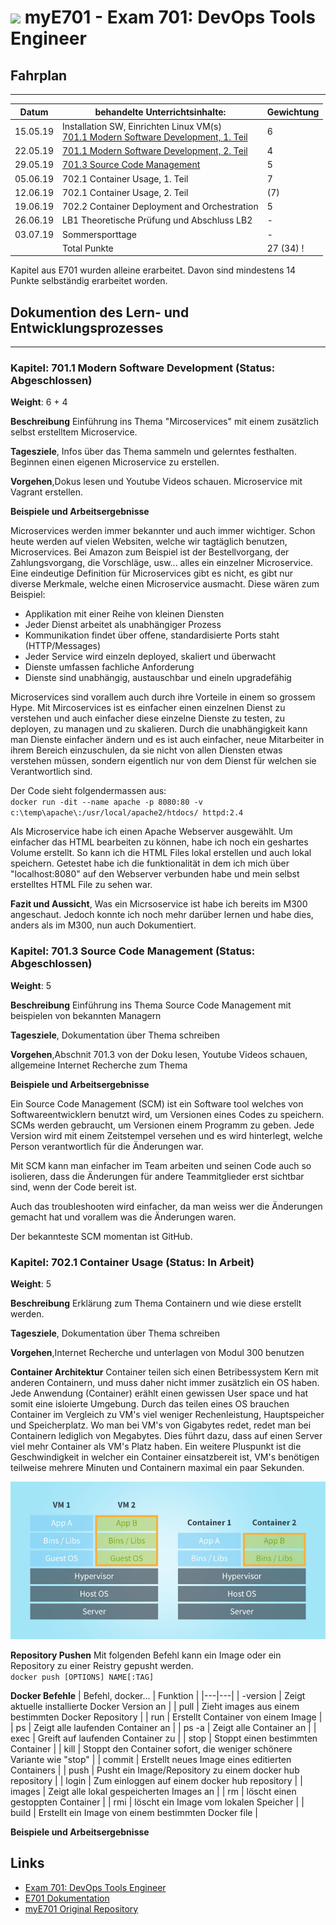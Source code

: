 # ![](https://www.lpice.eu/fileadmin/_processed_/csm_LPIC-DevOpsToolsEngineer_43de3c4735.jpg) myE701 - Exam 701: DevOps Tools Engineer 


## Fahrplan
***


| Datum | behandelte Unterrichtsinhalte: | Gewichtung |
| -------- | ------ | -------- |
| 15.05.19 | Installation SW, Einrichten Linux VM(s)<br>[701.1 Modern Software Development, 1. Teil](https://github.com/w901-fr19-mi/E701#7011-modern-software-development) | 6 |
| 22.05.19 | [701.1 Modern Software Development, 2. Teil](https://github.com/w901-fr19-mi/E701#7011-modern-software-development) | 4 |
| 29.05.19 | [701.3 Source Code Management](https://github.com/w901-fr19-mi/E701#7013-source-code-management) | 5 | 
| 05.06.19 | 702.1 Container Usage, 1. Teil | 7 |
| 12.06.19 | 702.1 Container Usage, 2. Teil | (7) |
| 19.06.19 | 702.2 Container Deployment and Orchestration | 5 |
| 26.06.19 | LB1 Theoretische Prüfung und Abschluss LB2 | - |
| 03.07.19 | Sommersporttage | - |
|          | Total Punkte | 27 (34) !

Kapitel aus E701 wurden alleine erarbeitet. Davon sind mindestens 14 Punkte selbständig erarbeitet worden. 

## Dokumention des Lern- und Entwicklungsprozesses
***

### Kapitel: 701.1 Modern Software Development (Status: Abgeschlossen)

**Weight**: 6 + 4

**Beschreibung** Einführung ins Thema "Mircoservices" mit einem zusätzlich selbst erstelltem Microservice.

**Tagesziele**, Infos über das Thema sammeln und gelerntes festhalten. Beginnen einen eigenen Microservice zu erstellen. 

**Vorgehen**,Dokus lesen und Youtube Videos schauen. Microservice mit Vagrant erstellen.

**Beispiele und Arbeitsergebnisse**

Microservices werden immer bekannter und auch immer wichtiger. Schon heute werden auf vielen Websiten, welche wir tagtäglich benutzen, Microservices. Bei Amazon zum Beispiel ist der Bestellvorgang, der Zahlungsvorgang, die Vorschläge, usw... alles ein einzelner Microservice.
Eine eindeutige Definition für Microservices gibt es nicht, es gibt nur diverse Merkmale, welche einen Microservice ausmacht. Diese wären zum Beispiel:
* Applikation mit einer Reihe von kleinen Diensten
* Jeder Dienst arbeitet als unabhängiger Prozess
* Kommunikation findet über offene, standardisierte Ports staht (HTTP/Messages)
* Jeder Service wird einzeln deployed, skaliert und überwacht
* Dienste umfassen fachliche Anforderung
* Dienste sind unabhängig, austauschbar und eineln upgradefähig

Microservices sind vorallem auch durch ihre Vorteile in einem so grossem Hype. Mit Mircoservices  ist es einfacher einen einzelnen Dienst zu verstehen und auch einfacher diese einzelne Dienste zu testen, zu deployen, zu managen und zu skalieren. Durch die unabhängigkeit kann man Dienste einfacher ändern und es ist auch einfacher, neue Mitarbeiter in ihrem Bereich einzuschulen, da sie nicht von allen Diensten etwas verstehen müssen, sondern eigentlich nur von dem Dienst für welchen sie Verantwortlich sind.

Der Code sieht folgendermassen aus:
  <br>`docker run -dit --name apache -p 8080:80 -v c:\temp\apache\:/usr/local/apache2/htdocs/ httpd:2.4`


Als Microservice habe ich einen Apache Webserver ausgewählt. Um einfacher das HTML bearbeiten zu können, habe ich noch ein geshartes Volume erstellt. So kann ich die HTML Files lokal erstellen und auch lokal speichern.
Getestet habe ich die funktionalität in dem ich mich über "localhost:8080" auf den Webserver verbunden habe und mein selbst erstelltes HTML File zu sehen war.


**Fazit und Aussicht**, Was ein Micrsoservice ist habe ich bereits im M300 angeschaut. Jedoch konnte ich noch mehr darüber lernen und habe dies, anders als im M300, nun auch Dokumentiert. 


### Kapitel: 701.3 Source Code Management (Status: Abgeschlossen)

**Weight**: 5

**Beschreibung** Einführung ins Thema Source Code Management mit beispielen von bekannten Managern

**Tagesziele**, Dokumentation über Thema schreiben 

**Vorgehen**,Abschnit 701.3 von der Doku lesen, Youtube Videos schauen, allgemeine Internet Recherche zum Thema

**Beispiele und Arbeitsergebnisse**

Ein Source Code Management (SCM) ist ein Software tool welches von Softwareentwicklern benutzt wird, um Versionen eines Codes zu speichern. SCMs werden gebraucht, um Versionen einem Programm zu geben. Jede Version wird mit einem Zeitstempel versehen und es wird hinterlegt, welche Person verantwortlich für die Änderungen war.

Mit SCM kann man einfacher im Team arbeiten und seinen Code auch so isolieren, dass die Änderungen für andere Teammitglieder erst sichtbar sind, wenn der Code bereit ist.

Auch das troubleshooten wird einfacher, da man weiss wer die Änderungen gemacht hat und vorallem was die Änderungen waren.

Der bekannteste SCM momentan ist GitHub.


### Kapitel: 702.1 Container Usage (Status: In Arbeit)

**Weight**: 5

**Beschreibung** Erklärung zum Thema Containern und wie diese erstellt werden. 

**Tagesziele**, Dokumentation über Thema schreiben 

**Vorgehen**,Internet Recherche und unterlagen von Modul 300 benutzen

**Container Architektur**
Container teilen sich einen Betribessystem Kern mit anderen Containern, und muss daher nicht immer zusätzlich ein OS haben. Jede Anwendung (Container) erählt einen gewissen User space und hat somit eine isloierte Umgebung. 
Durch das teilen eines OS brauchen Container im Vergleich zu VM's viel weniger Rechenleistung, Hauptspeicher und Speicherplatz. Wo man bei VM's von Gigabytes redet, redet man bei Containern lediglich von Megabytes. Dies führt dazu, dass auf einen Server viel mehr Container als VM's Platz haben. Ein weitere Pluspunkt ist die Geschwindigkeit in welcher ein Container einsatzbereit ist, VM's benötigen teilweise mehrere Minuten und Containern maximal ein paar Sekunden.

![alt text](https://github.com/canci87/myE701/blob/master/content-grafiken-vm-container.jpg "VM vs Container")

**Repository Pushen**
Mit folgenden Befehl kann ein Image oder ein Repository zu einer Reistry gepusht werden.
<br>`docker push [OPTIONS] NAME[:TAG]`

**Docker Befehle**
|  Befehl, docker... | Funktion | 
|---|---|
| -version  | Zeigt aktuelle installierte Docker Version an   |
| pull  | Zieht images aus einem bestimmten Docker Repository  |
| run   | Erstellt Container von einem Image  |
| ps | Zeigt alle laufenden Container an |
| ps -a | Zeigt alle Container an |
| exec | Greift auf laufenden Container zu |
| stop | Stoppt einen bestimmten Container |
| kill | Stoppt den Container sofort, die weniger schönere Variante wie "stop" |
| commit | Erstellt neues Image eines editierten Containers |
| push | Pusht ein Image/Repository zu einem docker hub repository |
| login | Zum einloggen auf einem docker hub repository |
| images | Zeigt alle lokal gespeicherten Images an |
| rm | löscht einen gestoppten Container |
| rmi | löscht ein Image vom lokalen Speicher |
| build | Erstellt ein Image von einem bestimmten Docker file |

**Beispiele und Arbeitsergebnisse**
## Links

* [Exam 701: DevOps Tools Engineer](https://www.lpi.org/our-certifications/exam-701-objectives) 
* [E701 Dokumentation](https://github.com/w901-fr19-mi/E701)
* [myE701 Original Repository](https://github.com/w901-fr19-mi/myE701) 


